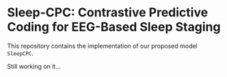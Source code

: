 # Sleep-CPC: Contrastive Predictive Coding for EEG-Based Sleep Staging

This repository contains the implementation of our proposed model `SleepCPC`.

Still working on it...